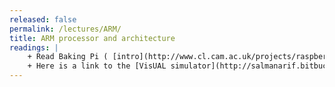 ```yaml
---
released: false
permalink: /lectures/ARM/
title: ARM processor and architecture
readings: |
    + Read Baking Pi ( [intro](http://www.cl.cam.ac.uk/projects/raspberrypi/tutorials/os/introduction.html), [lesson1](http://www.cl.cam.ac.uk/projects/raspberrypi/tutorials/os/ok01.html), [lesson2](http://www.cl.cam.ac.uk/projects/raspberrypi/tutorials/os/ok02.html) ) and skim Carl Burch's [Intro to ARM assembly](http://www.toves.org/books/arm/). 
    + Here is a link to the [VisUAL simulator](http://salmanarif.bitbucket.io/visual/index.html) demoed in lecture.
---
```


